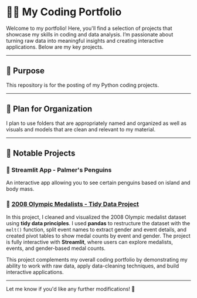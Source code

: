 # 👨‍💻 My Coding Portfolio  

Welcome to my portfolio! Here, you'll find a selection of projects that showcase my skills in coding and data analysis. I’m passionate about turning raw data into meaningful insights and creating interactive applications. Below are my key projects.

---

## 📌 Purpose  
This repository is for the posting of my Python coding projects.

---

## 📂 Plan for Organization  
I plan to use folders that are appropriately named and organized as well as visuals and models that are clean and relevant to my material.

---

## 🚀 Notable Projects  

### 🐧 Streamlit App - Palmer's Penguins  
An interactive app allowing you to see certain penguins based on island and body mass.  

### 🏅 [2008 Olympic Medalists - Tidy Data Project](https://github.com/GooboGobbo/Edge-Python-Portfolio/tree/main/TidyData-Project)  
In this project, I cleaned and visualized the 2008 Olympic medalist dataset using **tidy data principles**. I used **pandas** to restructure the dataset with the `melt()` function, split event names to extract gender and event details, and created pivot tables to show medal counts by event and gender. The project is fully interactive with **Streamlit**, where users can explore medalists, events, and gender-based medal counts.  

This project complements my overall coding portfolio by demonstrating my ability to work with raw data, apply data-cleaning techniques, and build interactive applications.  

---

Let me know if you'd like any further modifications! 🚀  

